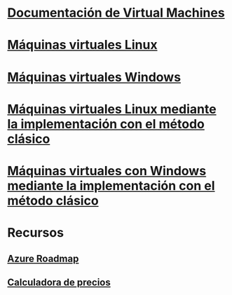 # [Documentación de Virtual Machines](index.md)

# [Máquinas virtuales Linux](linux/overview.md)
# [Máquinas virtuales Windows](windows/overview.md)
# [Máquinas virtuales Linux mediante la implementación con el método clásico](linux/overview.md?toc=%2fazure%2fvirtual-machines%2flinux%2fclassic%2ftoc.json)
# [Máquinas virtuales con Windows mediante la implementación con el método clásico](windows/overview.md?toc=%2fazure%2fvirtual-machines%2fwindows%2fclassic%2ftoc.json)

# Recursos
## [Azure Roadmap](https://azure.microsoft.com/roadmap/?category=compute)
## [Calculadora de precios](https://azure.microsoft.com/pricing/calculator/)
